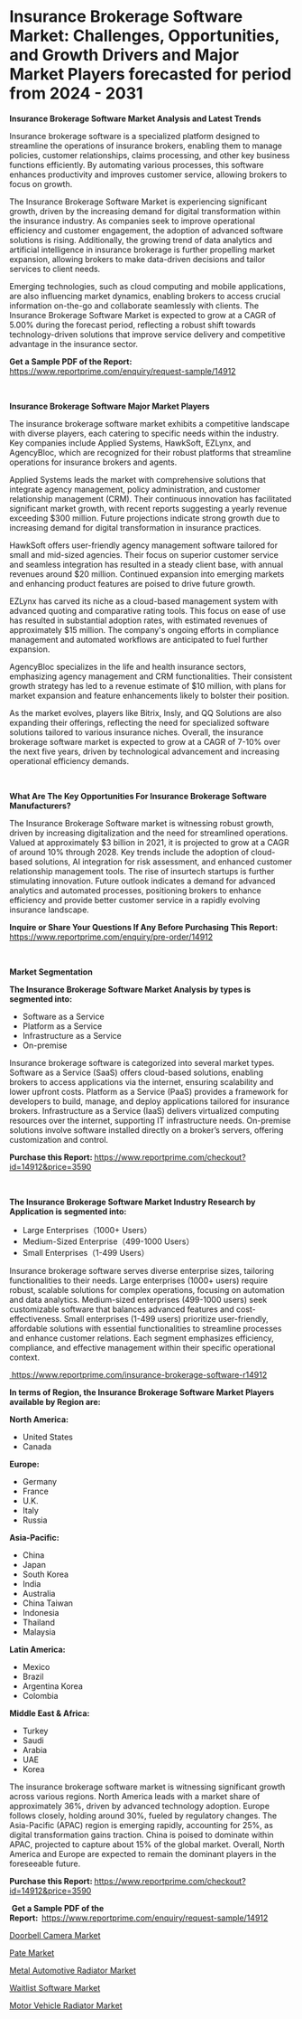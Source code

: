 <p><h1>Insurance Brokerage Software Market: Challenges, Opportunities, and Growth Drivers and Major Market Players forecasted for period from 2024 - 2031</h1></p><p><strong>Insurance Brokerage Software Market Analysis and Latest Trends</strong></p>
<p><p>Insurance brokerage software is a specialized platform designed to streamline the operations of insurance brokers, enabling them to manage policies, customer relationships, claims processing, and other key business functions efficiently. By automating various processes, this software enhances productivity and improves customer service, allowing brokers to focus on growth.</p><p>The Insurance Brokerage Software Market is experiencing significant growth, driven by the increasing demand for digital transformation within the insurance industry. As companies seek to improve operational efficiency and customer engagement, the adoption of advanced software solutions is rising. Additionally, the growing trend of data analytics and artificial intelligence in insurance brokerage is further propelling market expansion, allowing brokers to make data-driven decisions and tailor services to client needs.</p><p>Emerging technologies, such as cloud computing and mobile applications, are also influencing market dynamics, enabling brokers to access crucial information on-the-go and collaborate seamlessly with clients. The Insurance Brokerage Software Market is expected to grow at a CAGR of 5.00% during the forecast period, reflecting a robust shift towards technology-driven solutions that improve service delivery and competitive advantage in the insurance sector.</p></p>
<p><strong>Get a Sample PDF of the Report:&nbsp;</strong> <a href="https://www.reportprime.com/enquiry/request-sample/14912?utm_campaign=1166&utm_medium=2&utm_source=Github&utm_content=ia&utm_term=29112024&utm_id=insurance-brokerage-software">https://www.reportprime.com/enquiry/request-sample/14912</a></p>
<p>&nbsp;</p>
<p><strong>Insurance Brokerage Software Major Market Players</strong></p>
<p><p>The insurance brokerage software market exhibits a competitive landscape with diverse players, each catering to specific needs within the industry. Key companies include Applied Systems, HawkSoft, EZLynx, and AgencyBloc, which are recognized for their robust platforms that streamline operations for insurance brokers and agents.</p><p>Applied Systems leads the market with comprehensive solutions that integrate agency management, policy administration, and customer relationship management (CRM). Their continuous innovation has facilitated significant market growth, with recent reports suggesting a yearly revenue exceeding $300 million. Future projections indicate strong growth due to increasing demand for digital transformation in insurance practices.</p><p>HawkSoft offers user-friendly agency management software tailored for small and mid-sized agencies. Their focus on superior customer service and seamless integration has resulted in a steady client base, with annual revenues around $20 million. Continued expansion into emerging markets and enhancing product features are poised to drive future growth.</p><p>EZLynx has carved its niche as a cloud-based management system with advanced quoting and comparative rating tools. This focus on ease of use has resulted in substantial adoption rates, with estimated revenues of approximately $15 million. The company's ongoing efforts in compliance management and automated workflows are anticipated to fuel further expansion.</p><p>AgencyBloc specializes in the life and health insurance sectors, emphasizing agency management and CRM functionalities. Their consistent growth strategy has led to a revenue estimate of $10 million, with plans for market expansion and feature enhancements likely to bolster their position.</p><p>As the market evolves, players like Bitrix, Insly, and QQ Solutions are also expanding their offerings, reflecting the need for specialized software solutions tailored to various insurance niches. Overall, the insurance brokerage software market is expected to grow at a CAGR of 7-10% over the next five years, driven by technological advancement and increasing operational efficiency demands.</p></p>
<p>&nbsp;</p>
<p><strong>What Are The Key Opportunities For Insurance Brokerage Software Manufacturers?</strong></p>
<p><p>The Insurance Brokerage Software market is witnessing robust growth, driven by increasing digitalization and the need for streamlined operations. Valued at approximately $3 billion in 2021, it is projected to grow at a CAGR of around 10% through 2028. Key trends include the adoption of cloud-based solutions, AI integration for risk assessment, and enhanced customer relationship management tools. The rise of insurtech startups is further stimulating innovation. Future outlook indicates a demand for advanced analytics and automated processes, positioning brokers to enhance efficiency and provide better customer service in a rapidly evolving insurance landscape.</p></p>
<p><strong>Inquire or Share Your Questions If Any Before Purchasing This Report:</strong> <a href="https://www.reportprime.com/enquiry/pre-order/14912?utm_campaign=1166&utm_medium=2&utm_source=Github&utm_content=ia&utm_term=29112024&utm_id=insurance-brokerage-software">https://www.reportprime.com/enquiry/pre-order/14912</a></p>
<p>&nbsp;</p>
<p><strong>Market Segmentation</strong></p>
<p><strong>The Insurance Brokerage Software Market Analysis by types is segmented into:</strong></p>
<p><ul><li>Software as a Service</li><li>Platform as a Service</li><li>Infrastructure as a Service</li><li>On-premise</li></ul></p>
<p><p>Insurance brokerage software is categorized into several market types. Software as a Service (SaaS) offers cloud-based solutions, enabling brokers to access applications via the internet, ensuring scalability and lower upfront costs. Platform as a Service (PaaS) provides a framework for developers to build, manage, and deploy applications tailored for insurance brokers. Infrastructure as a Service (IaaS) delivers virtualized computing resources over the internet, supporting IT infrastructure needs. On-premise solutions involve software installed directly on a broker’s servers, offering customization and control.</p></p>
<p><strong>Purchase this Report:&nbsp;</strong><a href="https://www.reportprime.com/checkout?id=14912&price=3590&utm_campaign=1166&utm_medium=2&utm_source=Github&utm_content=ia&utm_term=29112024&utm_id=insurance-brokerage-software">https://www.reportprime.com/checkout?id=14912&price=3590</a></p>
<p>&nbsp;</p>
<p><strong>The Insurance Brokerage Software Market Industry Research by Application is segmented into:</strong></p>
<p><ul><li>Large Enterprises（1000+ Users）</li><li>Medium-Sized Enterprise（499-1000 Users）</li><li>Small Enterprises（1-499 Users）</li></ul></p>
<p><p>Insurance brokerage software serves diverse enterprise sizes, tailoring functionalities to their needs. Large enterprises (1000+ users) require robust, scalable solutions for complex operations, focusing on automation and data analytics. Medium-sized enterprises (499-1000 users) seek customizable software that balances advanced features and cost-effectiveness. Small enterprises (1-499 users) prioritize user-friendly, affordable solutions with essential functionalities to streamline processes and enhance customer relations. Each segment emphasizes efficiency, compliance, and effective management within their specific operational context.</p></p>
<p><a href="https://www.reportprime.com/insurance-brokerage-software-r14912?utm_campaign=1166&utm_medium=2&utm_source=Github&utm_content=ia&utm_term=29112024&utm_id=insurance-brokerage-software">&nbsp;https://www.reportprime.com/insurance-brokerage-software-r14912</a></p>
<p><strong>In terms of Region, the Insurance Brokerage Software Market Players available by Region are:</strong></p>
<p>
    <p> <strong> North America: </strong>
        <ul>
            <li>United States</li>
            <li>Canada</li>
        </ul>
        </p> 
    <p> <strong> Europe: </strong>
        <ul>
            <li>Germany</li>
            <li>France</li>
            <li>U.K.</li>
            <li>Italy</li>
            <li>Russia</li>
        </ul>
        </p> 
    <p> <strong> Asia-Pacific: </strong>
        <ul>
            <li>China</li>
            <li>Japan</li>
            <li>South Korea</li>
            <li>India</li>
            <li>Australia</li>
            <li>China Taiwan</li>
            <li>Indonesia</li>
            <li>Thailand</li>
            <li>Malaysia</li>
        </ul>
        </p> 
    <p> <strong> Latin America: </strong>
        <ul>
            <li>Mexico</li>
            <li>Brazil</li>
            <li>Argentina Korea</li>
            <li>Colombia</li>
        </ul>
        </p> 
    <p> <strong> Middle East & Africa: </strong>
        <ul>
            <li>Turkey</li>
            <li>Saudi</li>
            <li>Arabia</li>
            <li>UAE</li>
            <li>Korea</li>
        </ul>
    </p>
    </p>
<p><p>The insurance brokerage software market is witnessing significant growth across various regions. North America leads with a market share of approximately 36%, driven by advanced technology adoption. Europe follows closely, holding around 30%, fueled by regulatory changes. The Asia-Pacific (APAC) region is emerging rapidly, accounting for 25%, as digital transformation gains traction. China is poised to dominate within APAC, projected to capture about 15% of the global market. Overall, North America and Europe are expected to remain the dominant players in the foreseeable future.</p></p>
<p><strong>Purchase this Report: </strong><a href="https://www.reportprime.com/checkout?id=14912&price=3590&utm_campaign=1166&utm_medium=2&utm_source=Github&utm_content=ia&utm_term=29112024&utm_id=insurance-brokerage-software">https://www.reportprime.com/checkout?id=14912&price=3590</a></p>
<p>&nbsp;<strong>Get a Sample PDF of the Report:&nbsp;&nbsp;</strong><a href="https://www.reportprime.com/enquiry/request-sample/14912?utm_campaign=1166&utm_medium=2&utm_source=Github&utm_content=ia&utm_term=29112024&utm_id=insurance-brokerage-software">https://www.reportprime.com/enquiry/request-sample/14912</a></p>
<p><strong></strong></p>
<p><p><a href="https://www.linkedin.com/pulse/doorbell-camera-market-forecasts-trends-impact-analysis-wbdle?utm_campaign=1166&utm_medium=2&utm_source=Github&utm_content=ia&utm_term=29112024&utm_id=insurance-brokerage-software">Doorbell Camera Market</a></p><p><a href="https://www.linkedin.com/pulse/pate-market-projected-significant-growth-competition-tracking-tjb4c?utm_campaign=1166&utm_medium=2&utm_source=Github&utm_content=ia&utm_term=29112024&utm_id=insurance-brokerage-software">Pate Market</a></p><p><a href="https://issuu.com/reportprime-2/docs/metal-automotive-radiator-market-size-2030.pptx?utm_campaign=1166&utm_medium=2&utm_source=Github&utm_content=ia&utm_term=29112024&utm_id=insurance-brokerage-software">Metal Automotive Radiator Market</a></p><p><a href="https://github.com/yoshih12/Market-Research-Report-List-4/blob/main/waitlist-software-market.md?utm_campaign=1166&utm_medium=2&utm_source=Github&utm_content=ia&utm_term=29112024&utm_id=insurance-brokerage-software">Waitlist Software Market</a></p><p><a href="https://issuu.com/reportprime-2/docs/motor-vehicle-radiator-market-size-2030.pptx?utm_campaign=1166&utm_medium=2&utm_source=Github&utm_content=ia&utm_term=29112024&utm_id=insurance-brokerage-software">Motor Vehicle Radiator Market</a></p></p>
